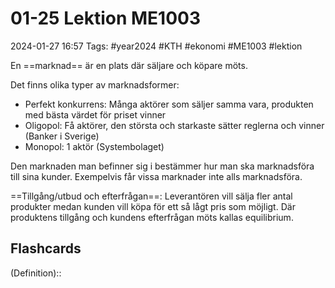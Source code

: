 # 01-25 Lektion ME1003

2024-01-27 16:57
Tags: #year2024 #KTH #ekonomi #ME1003 #lektion

En ==marknad== är en plats där säljare och köpare möts.

Det finns olika typer av marknadsformer:

- Perfekt konkurrens: Många aktörer som säljer samma vara, produkten med bästa värdet för priset vinner
- Oligopol: Få aktörer, den största och starkaste sätter reglerna och vinner (Banker i Sverige)
- Monopol: 1 aktör (Systembolaget)

Den marknaden man befinner sig i bestämmer hur man ska marknadsföra till sina kunder. Exempelvis får vissa marknader inte alls marknadsföra.

==Tillgång/utbud och efterfrågan==:
Leverantören vill sälja fler antal produkter medan kunden vill köpa för ett så lågt pris som möjligt. Där produktens tillgång och kundens efterfrågan möts kallas equilibrium. 

## Flashcards

(Definition)::
